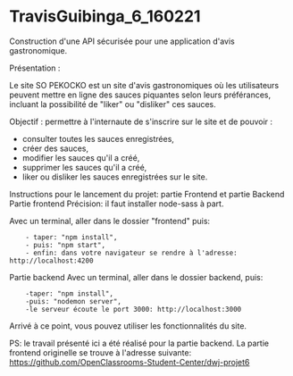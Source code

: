 # TravisGuibinga_6_160221
Construction d'une API sécurisée pour une application d'avis gastronomique.

Présentation :

Le site SO PEKOCKO est un site d'avis gastronomiques où les utilisateurs peuvent mettre en ligne des sauces piquantes selon leurs préférances, incluant la possibilité de "liker" ou "disliker" ces sauces.

Objectif : permettre à l'internaute de s'inscrire sur le site et de pouvoir :

- consulter toutes les sauces enregistrées,
- créer des sauces,
- modifier les sauces qu'il a créé,
- supprimer les sauces qu'il a créé,
- liker ou disliker les sauces enregistrées sur le site.

Instructions pour le lancement du projet: partie Frontend et partie Backend
Partie frontend
Précision: il faut installer node-sass à part.

Avec un terminal, aller dans le dossier "frontend" puis:

        - taper: "npm install",
        - puis: "npm start",
        - enfin: dans votre navigateur se rendre à l'adresse: http://localhost:4200 
        
Partie backend
Avec un terminal, aller dans le dossier backend, puis:

        -taper: "npm install",
        -puis: "nodemon server",
        -le serveur écoute le port 3000: http://localhost:3000
Arrivé à ce point, vous pouvez utiliser les fonctionnalités du site.

PS: le travail présenté ici a été réalisé pour la partie backend. La partie frontend originelle se trouve à l'adresse suivante: https://github.com/OpenClassrooms-Student-Center/dwj-projet6
